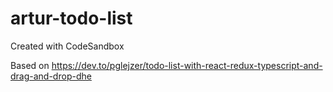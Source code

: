 # artur-todo-list
Created with CodeSandbox

Based on https://dev.to/pglejzer/todo-list-with-react-redux-typescript-and-drag-and-drop-dhe
